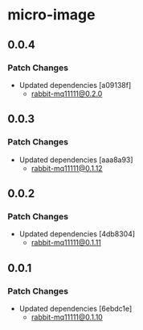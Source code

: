 # micro-image

## 0.0.4

### Patch Changes

-   Updated dependencies [a09138f]
    -   rabbit-mq11111@0.2.0

## 0.0.3

### Patch Changes

-   Updated dependencies [aaa8a93]
    -   rabbit-mq11111@0.1.12

## 0.0.2

### Patch Changes

-   Updated dependencies [4db8304]
    -   rabbit-mq11111@0.1.11

## 0.0.1

### Patch Changes

-   Updated dependencies [6ebdc1e]
    -   rabbit-mq11111@0.1.10
